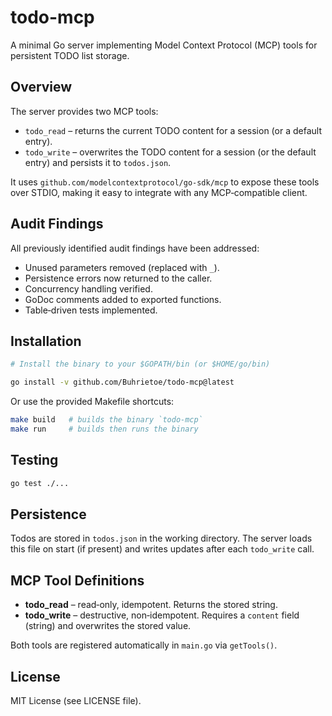 # todo-mcp

A minimal Go server implementing Model Context Protocol (MCP) tools for persistent TODO list storage.

## Overview

The server provides two MCP tools:
- `todo_read` – returns the current TODO content for a session (or a default entry).
- `todo_write` – overwrites the TODO content for a session (or the default entry) and persists it to `todos.json`.

It uses `github.com/modelcontextprotocol/go-sdk/mcp` to expose these tools over STDIO, making it easy to integrate with any MCP‑compatible client.

## Audit Findings

All previously identified audit findings have been addressed:
- Unused parameters removed (replaced with `_`).
- Persistence errors now returned to the caller.
- Concurrency handling verified.
- GoDoc comments added to exported functions.
- Table‑driven tests implemented.

## Installation

```sh
# Install the binary to your $GOPATH/bin (or $HOME/go/bin)

go install -v github.com/Buhrietoe/todo-mcp@latest
```

Or use the provided Makefile shortcuts:

```sh
make build   # builds the binary `todo-mcp`
make run     # builds then runs the binary
```

## Testing

```sh
go test ./...
```

## Persistence

Todos are stored in `todos.json` in the working directory. The server loads this file on start (if present) and writes updates after each `todo_write` call.

## MCP Tool Definitions

- **todo_read** – read‑only, idempotent. Returns the stored string.
- **todo_write** – destructive, non‑idempotent. Requires a `content` field (string) and overwrites the stored value.

Both tools are registered automatically in `main.go` via `getTools()`.

## License

MIT License (see LICENSE file).
